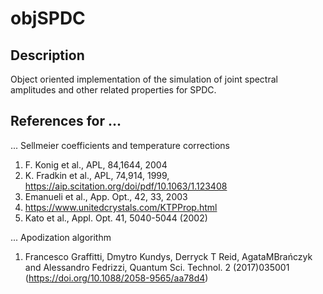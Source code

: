 # objSPDC
## Description
Object oriented implementation of the simulation of joint spectral amplitudes and other related properties for SPDC.

## References for ...
... Sellmeier coefficients and temperature corrections
1. F. Konig et al., APL, 84,1644, 2004
2. K. Fradkin et al., APL, 74,914, 1999, https://aip.scitation.org/doi/pdf/10.1063/1.123408
3. Emanueli et al., App. Opt., 42, 33, 2003
4. https://www.unitedcrystals.com/KTPProp.html
5. Kato et al., Appl. Opt. 41, 5040-5044 (2002) 

... Apodization algorithm
1. Francesco Graffitti, Dmytro Kundys, Derryck T Reid, AgataMBrańczyk and Alessandro Fedrizzi, Quantum Sci. Technol. 2 (2017)035001 (https://doi.org/10.1088/2058-9565/aa78d4)

